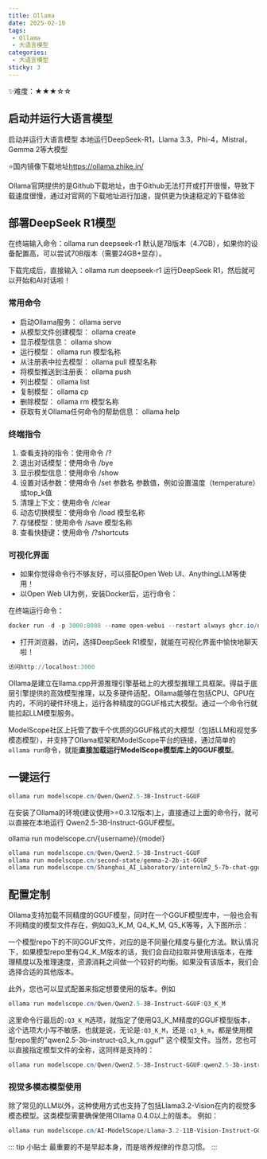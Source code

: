 ```yaml
---
title: Ollama
date: 2025-02-10
tags:
 - Ollama
 - 大语言模型
categories:
 - 大语言模型
sticky: 3
---
```


✨难度：★★★☆☆

## 启动并运行大语言模型

启动并运行大语言模型
本地运行DeepSeek-R1，Llama 3.3，Phi-4，Mistral，Gemma 2等大模型

⭐国内镜像下载地址<https://ollama.zhike.in/>

Ollama官网提供的是Github下载地址，由于Github无法打开或打开很慢，导致下载速度很慢，通过对官网的下载地址进行加速，提供更为快速稳定的下载体验

## 部署DeepSeek R1模型

在终端输入命令：ollama run deepseek-r1
默认是7B版本（4.7GB），如果你的设备配置高，可以尝试70B版本（需要24GB+显存）。

下载完成后，直接输入：ollama run deepseek-r1 运行DeepSeek R1，然后就可以开始和AI对话啦！

### 常用命令

- 启动Ollama服务： ollama serve
- 从模型文件创建模型： ollama create
- 显示模型信息： ollama show
- 运行模型： ollama run 模型名称
- 从注册表中拉去模型： ollama pull 模型名称
- 将模型推送到注册表： ollama push
- 列出模型： ollama list
- 复制模型： ollama cp
- 删除模型： ollama rm 模型名称
- 获取有关Ollama任何命令的帮助信息： ollama help

### 终端指令

1. 查看支持的指令：使用命令 /?
2. 退出对话模型：使用命令 /bye
3. 显示模型信息：使用命令 /show
4. 设置对话参数：使用命令 /set 参数名 参数值，例如设置温度（temperature）或top_k值
5. 清理上下文：使用命令 /clear
6. 动态切换模型：使用命令 /load 模型名称
7. 存储模型：使用命令 /save 模型名称
8. 查看快捷键：使用命令 /?shortcuts

### 可视化界面

- 如果你觉得命令行不够友好，可以搭配Open Web UI、AnythingLLM等使用！
- 以Open Web UI为例，安装Docker后，运行命令：

在终端运行命令：

```powershell
docker run -d -p 3000:8080 --name open-webui --restart always ghcr.io/open-webui/open-webui:main
```

- 打开浏览器，访问，选择DeepSeek R1模型，就能在可视化界面中愉快地聊天啦！

```powershell
访问http://localhost:3000
```

Ollama是建立在llama.cpp开源推理引擎基础上的大模型推理工具框架。得益于底层引擎提供的高效模型推理，以及多硬件适配，Ollama能够在包括CPU、GPU在内的，不同的硬件环境上，运行各种精度的GGUF格式大模型。通过一个命令行就能拉起LLM模型服务。

ModelScope社区上托管了数千个优质的GGUF格式的大模型（包括LLM和视觉多模态模型），并支持了Ollama框架和ModelScope平台的链接，通过简单的 `ollama run`命令，就能**直接加载运行ModelScope模型库上的GGUF模型**。

## 一键运行

```powershell
ollama run modelscope.cn/Qwen/Qwen2.5-3B-Instruct-GGUF
```

在安装了Ollama的环境(建议使用>=0.3.12版本)上，直接通过上面的命令行，就可以直接在本地运行 Qwen2.5-3B-Instruct-GGUF模型。

ollama run modelscope.cn/{username}/{model}

```powershell
ollama run modelscope.cn/Qwen/Qwen2.5-3B-Instruct-GGUF
ollama run modelscope.cn/second-state/gemma-2-2b-it-GGUF
ollama run modelscope.cn/Shanghai_AI_Laboratory/internlm2_5-7b-chat-gguf

```

## 配置定制

Ollama支持加载不同精度的GGUF模型，同时在一个GGUF模型库中，一般也会有不同精度的模型文件存在，例如Q3_K_M, Q4_K_M, Q5_K等等，入下图所示：

一个模型repo下的不同GGUF文件，对应的是不同量化精度与量化方法。默认情况下，如果模型repo里有Q4_K_M版本的话，我们会自动拉取并使用该版本，在推理精度以及推理速度，资源消耗之间做一个较好的均衡。如果没有该版本，我们会选择合适的其他版本。

此外，您也可以显式配置来指定想要使用的版本。例如

```powershell
ollama run modelscope.cn/Qwen/Qwen2.5-3B-Instruct-GGUF:Q3_K_M
```

这里命令行最后的`:Q3_K_M`选项，就指定了使用Q3_K_M精度的GGUF模型版本，这个选项大小写不敏感，也就是说，无论是`:Q3_K_M`，还是`:q3_k_m`，都是使用模型repo里的"qwen2.5-3b-instruct-q3_k_m.gguf" 这个模型文件。当然，您也可以直接指定模型文件的全称，这同样是支持的：

```powershell
ollama run modelscope.cn/Qwen/Qwen2.5-3B-Instruct-GGUF:qwen2.5-3b-instruct-q3_k_m.gguf
```

### 视觉多模态模型使用

除了常见的LLM以外，这种使用方式也支持了包括Llama3.2-Vision在内的视觉多模态模型。这类模型需要确保使用Ollama 0.4.0以上的版本。 例如：

```powershell
ollama run modelscope.cn/AI-ModelScope/Llama-3.2-11B-Vision-Instruct-GGUF
```

::: tip 小贴士
最重要的不是早起本身，而是培养规律的作息习惯。
:::
